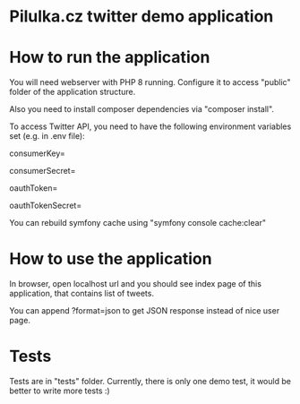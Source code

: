 # Pilulka.cz twitter demo application

# How to run the application
You will need webserver with PHP 8 running. Configure it to access "public" folder of the application structure.

Also you need to install composer dependencies via "composer install".


To access Twitter API, you need to have the following environment variables set (e.g. in .env file):

consumerKey=

consumerSecret=

oauthToken=

oauthTokenSecret=


You can rebuild symfony cache using "symfony console cache:clear"

# How to use the application

In browser, open localhost url and you should see index page of this application, that contains list of tweets. 

You can append ?format=json to get JSON response instead of nice user page.

# Tests

Tests are in "tests" folder. Currently, there is only one demo test, it would be better to write more tests :)

